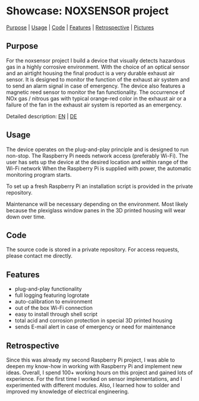 # Showcase: NOXSENSOR project
[Purpose](#Purpose) |
[Usage](#Usage) |
[Code](#Code) |
[Features](#Features) |
[Retrospective](#Retrospective) |
[Pictures](/Pictures/picture_series.pdf) 


## Purpose
For the noxsensor project I build a device that visually detects hazardous gas in a highly corrosive environment. 
With the choice of an optical sensor and an airtight housing the final product is a very durable exhaust air sensor. 
It is designed to monitor the function of the exhaust air system and to send an alarm signal in case of emergency.
The device also features a magnetic reed sensor to monitor the fan functionality. 
The occurrence of NOx gas / nitrous gas with typical orange-red color in the exhaust air or a failure of the fan in the exhaust air system is reported as an emergency. 

Detailed description: [EN](/Descriptions/EN_Description.pdf) | [DE](/Descriptions/DE_Funktionsweise.pdf)

## Usage
The device operates on the plug-and-play principle and is designed to run non-stop. The Raspberry Pi needs network access (preferably Wi-Fi).
The user has sets up the device at the desired location and within range of the Wi-Fi network
When the Raspberry Pi is supplied with power, the automatic monitoring program starts. 

To set up a fresh Raspberry Pi an installation script is provided in the private repository. 

Maintenance will be necessary depending on the environment. Most likely because the plexiglass window panes in the 3D printed housing will wear down over time.


## Code
The source code is stored in a private repository. For access requests, please contact me directly. 

## Features
- plug-and-play functionality
- full logging featuring logrotate
- auto-calibration to environment
- out of the box Wi-Fi connection 
- easy to install through shell script
- total acid and corrosion protection in special 3D printed housing
- sends E-mail alert in case of emergency or need for maintenance

## Retrospective
Since this was already my second Raspberry Pi project, I was able to deepen my know-how in working with Raspberry Pi and implement new ideas. 
Overall, I spend 100+ working hours on this project and gained lots of experience. 
For the first time I worked on sensor implementations, and I experimented with different modules. 
Also, I learned how to solder and improved my knowledge of electrical engineering. 
